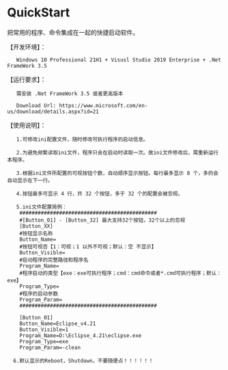 # QuickStart
把常用的程序、命令集成在一起的快捷启动软件。


【开发环境】：

       Windows 10 Professional 21H1 + Visusl Studio 2019 Enterprise + .Net FrameWork 3.5


【运行要求】：
 
       需安装 .Net FrameWork 3.5 或者更高版本

       Download Url: https://www.microsoft.com/en-us/download/details.aspx?id=21

【使用说明】：
  
       1.可修改ini配置文件，随时修改可执行程序的启动信息。
       
       2.为避免频繁读取ini文件，程序只会在启动时读取一次。故ini文件修改后，需重新运行本程序。
       
       3.根据ini文件所配置的可视按钮个数，自动顺序显示按钮。每行最多显示 8 个，多的会自动显示在下一行。
       
       4.按钮最多可显示 4 行，共 32 个按钮，多于 32 个的配置会被忽视。
  
       5.ini文件配置简例：
        #############################################
        #[Button_01] - [Button_32] 最大支持32个按钮，32个以上的忽视
        [Button_XX]
        #按钮显示名称
        Button_Name=
        #按钮可视否【1：可视；1 以外不可视；默认：空 不显示】
        Button_Visible=
        #启动程序的完整路径和程序名
        Program_Name=
        #程序启动的类型【exe：exe可执行程序；cmd：cmd命令或者*.cmd可执行程序；默认：exe】
        Program_Type=
        #程序的启动参数
        Program_Param=
        #############################################

        [Button_01]
        Button_Name=Eclipse_v4.21
        Button_Visible=1
        Program_Name=D:\Eclipse_4.21\eclipse.exe
        Program_Type=exe
        Program_Param=-clean

      6.默认显示的Reboot，Shutdown，不要随便点！！！！！！
      
